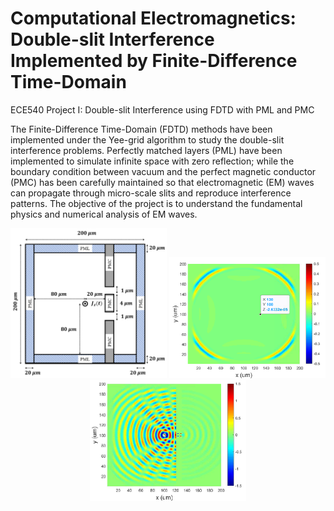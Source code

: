 # Computational Electromagnetics: Double-slit Interference Implemented by Finite-Difference Time-Domain
 ECE540 Project I: Double-slit Interference using FDTD with PML and PMC
 
The Finite-Difference Time-Domain (FDTD) methods have been implemented under the Yee-grid algorithm to study the double-slit interference problems. Perfectly matched layers (PML) have been implemented to simulate infinite space with zero reflection; while the boundary condition between vacuum and the perfect magnetic conductor (PMC) has been carefully maintained so that electromagnetic (EM) waves can propagate through micro-scale slits and reproduce interference patterns. The objective of the project is to understand the fundamental physics and numerical analysis of EM waves.
<p align="center">
  <img src="img/geo.png" width="250" title="Simulation Domain"/>
  <img src="img/PML.png" width="250" title="Gaussian Pulse and PML"/>
  <img src="img/interference.png" width="250" title="Double-slit Interference"/>
</p>


